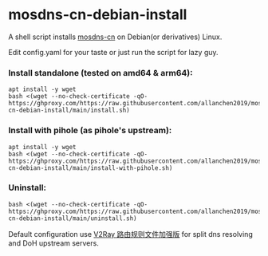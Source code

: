 # mosdns-cn-debian-install
A shell script installs [mosdns-cn](https://github.com/IrineSistiana/mosdns-cn) on Debian(or derivatives) Linux.

Edit config.yaml for your taste or just run the script for lazy guy.

### Install standalone (tested on amd64 & arm64):
```
apt install -y wget
bash <(wget --no-check-certificate -qO- https://ghproxy.com/https://raw.githubusercontent.com/allanchen2019/mosdns-cn-debian-install/main/install.sh)
```

### Install with pihole (as pihole's upstream):
```
apt install -y wget
bash <(wget --no-check-certificate -qO- https://ghproxy.com/https://raw.githubusercontent.com/allanchen2019/mosdns-cn-debian-install/main/install-with-pihole.sh)
```
### Uninstall:
```
bash <(wget --no-check-certificate -qO- https://ghproxy.com/https://raw.githubusercontent.com/allanchen2019/mosdns-cn-debian-install/main/uninstall.sh)
```


Default configuration use [V2Ray 路由规则文件加强版](https://github.com/Loyalsoldier/v2ray-rules-dat) for split dns resolving and DoH upstream servers.
